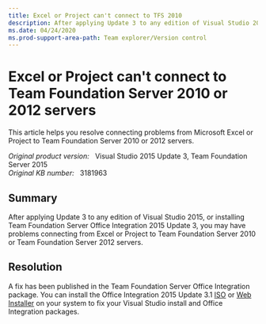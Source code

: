 ```yaml
---
title: Excel or Project can't connect to TFS 2010
description: After applying Update 3 to any edition of Visual Studio 2015, or installing TFS Office Integration 2015 Update 3, you may have problems connecting from Excel or Project to TFS 2010 or TFS 2012 servers.
ms.date: 04/24/2020
ms.prod-support-area-path: Team explorer/Version control
---
```

# Excel or Project can't connect to Team Foundation Server 2010 or 2012 servers

This article helps you resolve connecting problems from Microsoft Excel or Project to Team Foundation Server 2010 or 2012 servers.

_Original product version:_ &nbsp; Visual Studio 2015 Update 3, Team Foundation Server 2015  
_Original KB number:_ &nbsp; 3181963

## Summary

After applying Update 3 to any edition of Visual Studio 2015, or installing Team Foundation Server Office Integration 2015 Update 3, you may have problems connecting from Excel or Project to Team Foundation Server 2010 or Team Foundation Server 2012 servers.

## Resolution

A fix has been published in the Team Foundation Server Office Integration package. You can install the Office Integration 2015 Update 3.1 [ISO](https://download.microsoft.com/download/6/e/3/6e3de768-7d4e-492b-ad7e-303760b1727c/tfs2015.3.1_officeint_enu.iso) or [Web Installer](https://download.microsoft.com/download/4/2/5/4259ccb5-38fa-4b96-929c-6f795fde2987/tfs_officeintegration.exe) on your system to fix your Visual Studio install and Office Integration packages.
